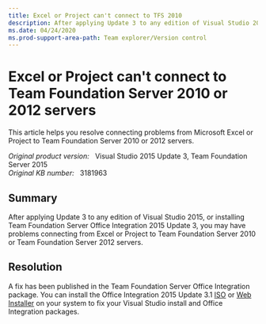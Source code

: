 ```yaml
---
title: Excel or Project can't connect to TFS 2010
description: After applying Update 3 to any edition of Visual Studio 2015, or installing TFS Office Integration 2015 Update 3, you may have problems connecting from Excel or Project to TFS 2010 or TFS 2012 servers.
ms.date: 04/24/2020
ms.prod-support-area-path: Team explorer/Version control
---
```

# Excel or Project can't connect to Team Foundation Server 2010 or 2012 servers

This article helps you resolve connecting problems from Microsoft Excel or Project to Team Foundation Server 2010 or 2012 servers.

_Original product version:_ &nbsp; Visual Studio 2015 Update 3, Team Foundation Server 2015  
_Original KB number:_ &nbsp; 3181963

## Summary

After applying Update 3 to any edition of Visual Studio 2015, or installing Team Foundation Server Office Integration 2015 Update 3, you may have problems connecting from Excel or Project to Team Foundation Server 2010 or Team Foundation Server 2012 servers.

## Resolution

A fix has been published in the Team Foundation Server Office Integration package. You can install the Office Integration 2015 Update 3.1 [ISO](https://download.microsoft.com/download/6/e/3/6e3de768-7d4e-492b-ad7e-303760b1727c/tfs2015.3.1_officeint_enu.iso) or [Web Installer](https://download.microsoft.com/download/4/2/5/4259ccb5-38fa-4b96-929c-6f795fde2987/tfs_officeintegration.exe) on your system to fix your Visual Studio install and Office Integration packages.
